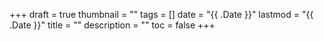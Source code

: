 +++
draft = true
thumbnail = ""
tags = []
date = "{{ .Date }}"
lastmod = "{{ .Date }}"
title = ""
description = ""
toc = false
+++
